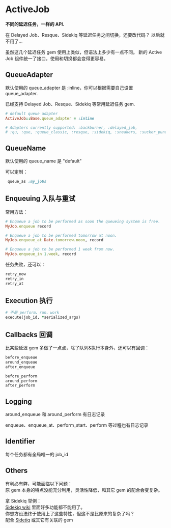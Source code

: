 # ActiveJob

**不同的延迟任务，一样的 API.**

在 Delayed Job、Resque、Sidekiq 等延迟任务之间切换，还要改代码？
以后就不用了...

虽然这几个延迟任务 gem 使用上类似，但语法上多少有一点不同。
新的 Active Job 组件统一了接口，使用和切换都会变得更容易。

## QueueAdapter

默认使用的 queue_adapter 是 :inline，你可以根据需要自己设置 queue_adapter.

已经支持 Delayed Job、Resque、Sidekiq 等常用延迟任务 gem.

```ruby
# default queue adapter
ActiveJob::Base.queue_adapter = :inline

# Adapters currently supported: :backburner, :delayed_job,
# :qu, :que, :queue_classic, :resque, :sidekiq, :sneakers, :sucker_punch
```

## QueueName

默认使用的 queue_name 是 "default"

可以定制：

```ruby
 queue_as :my_jobs
 ```

## Enqueuing 入队与重试

常用方法：

```ruby
# Enqueue a job to be performed as soon the queueing system is free.
MyJob.enqueue record

# Enqueue a job to be performed tomorrow at noon.
MyJob.enqueue_at Date.tomorrow.noon, record

# Enqueue a job to be performed 1 week from now.
MyJob.enqueue_in 1.week, record
```

任务失败，还可以：

```ruby
retry_now
retry_in
retry_at
```

## Execution 执行

```ruby
# 不是 perform、run、work
execute(job_id, *serialized_args)
```

## Callbacks 回调

比某些延迟 gem 多做了一点点，除了队列&执行本身外，还可以有回调：

```ruby
before_enqueue
around_enqueue
after_enqueue

before_perform
around_perform
after_perform
```

## Logging

around_enqueue 和 around_perform 有日志记录

enqueue、enqueue_at、perform_start、perform 等过程也有日志记录

## Identifier

每个任务都有全局唯一的 job_id

## Others

有利必有弊，可能面临以下问题：<br>
原 gem 本身的特点没能充分利用，灵活性降低，和其它 gem 的配合会变复杂。

拿 Sidekiq 举例：<br>
[Sidekiq wiki](https://github.com/mperham/sidekiq/wiki) 里面好多功能都不能用了。<br>
你想方设法终于使用上了这些特性，但这不是比原来的复杂了吗？<br>
配合 [Sidetiq](https://github.com/tobiassvn/sidetiq) 或其它有关联的 gem
